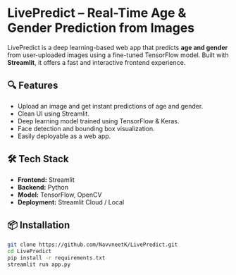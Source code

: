 # LivePredict – Real-Time Age & Gender Prediction from Images

LivePredict is a deep learning-based web app that predicts **age and gender** from user-uploaded images using a fine-tuned TensorFlow model. Built with **Streamlit**, it offers a fast and interactive frontend experience.

## 🔍 Features

- Upload an image and get instant predictions of age and gender.
- Clean UI using Streamlit.
- Deep learning model trained using TensorFlow & Keras.
- Face detection and bounding box visualization.
- Easily deployable as a web app.

## 🛠️ Tech Stack

- **Frontend:** Streamlit
- **Backend:** Python
- **Model:** TensorFlow, OpenCV
- **Deployment:** Streamlit Cloud / Local

## 📦 Installation

```bash
git clone https://github.com/NavvneetK/LivePredict.git
cd LivePredict
pip install -r requirements.txt
streamlit run app.py
